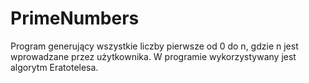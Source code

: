 # PrimeNumbers
Program generujący wszystkie liczby pierwsze od 0 do n, gdzie n jest wprowadzane przez użytkownika. W programie wykorzystywany jest algorytm Eratotelesa.
